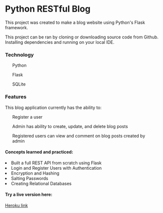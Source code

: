 <h1>Python RESTful Blog</h1>

This project was created to make a blog website using Python's Flask framework.

This project can be ran by cloning or downloading source code from Github. Installing dependencies and running on your local IDE.


<h3>Technology </h3>
<ul> Python</ul>
<ul>Flask </ul>
<ul>SQLite </ul>




<h3>Features</h3>

This blog application currently has the ability to:
<ul>
Register a user
</ul>
<ul>
Admin has ability to create, update, and delete blog posts
</ul>
<ul>
Registered users can view and comment on blog posts created by admin
</ul>


<h4>Concepts learned and practiced:</h4>
<li>Built a full REST API from scratch using Flask
<li>Login and Register Users with Authentication
<li>Encryption and Hashing
<li>Salting Passwords
<li>Creating Relational Databases
<br>
<h4>Try a live version here:</h4>
<a href="https://fake--blog.herokuapp.com/">Heroku link</a>
